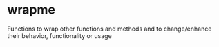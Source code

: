# wrapme
Functions to wrap other functions and methods and to change/enhance their behavior, functionality or usage
